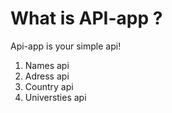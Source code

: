 <h1>What is API-app ? </h1>

Api-app is your simple api!
<ol>
<li>Names api</li>
<li>Adress api</li>
<li>Country api</li>
<li>Universties api</li>
</ol>